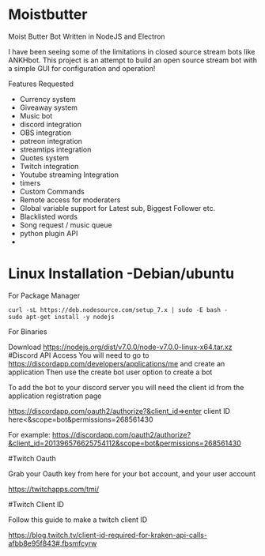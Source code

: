# Moistbutter
Moist Butter Bot Written in NodeJS and Electron

I have been seeing some of the limitations in closed source stream bots like ANKHbot. This project is an attempt to build an open source stream bot with a simple GUI for configuration and operation!


Features Requested

* Currency system
* Giveaway system
* Music bot
* discord integration
* OBS integration
* patreon integration
* streamtips integration
* Quotes system
* Twitch integration
* Youtube streaming Integration
* timers
* Custom Commands
* Remote access for moderaters
* Global variable support for Latest sub, Biggest Follower etc.
* Blacklisted words
* Song request / music queue
* python plugin API
*
# Linux Installation -Debian/ubuntu

For Package Manager

~~~~
curl -sL https://deb.nodesource.com/setup_7.x | sudo -E bash -
sudo apt-get install -y nodejs
~~~~

For Binaries

Download https://nodejs.org/dist/v7.0.0/node-v7.0.0-linux-x64.tar.xz
#Discord API Access
You will need to go to
https://discordapp.com/developers/applications/me
and create an application
Then use the create bot user option to create a bot

To add the bot to your discord server
you will need the client id from the application registration page

https://discordapp.com/oauth2/authorize?&client_id=>enter client ID here<&scope=bot&permissions=268561430

For example:
https://discordapp.com/oauth2/authorize?&client_id=201396576625754112&scope=bot&permissions=268561430

#Twitch Oauth

Grab your Oauth key from here for your bot account, and your user account

https://twitchapps.com/tmi/

#Twitch Client ID

Follow this guide to make a twitch client ID

https://blog.twitch.tv/client-id-required-for-kraken-api-calls-afbb8e95f843#.fbsmfcyrw
